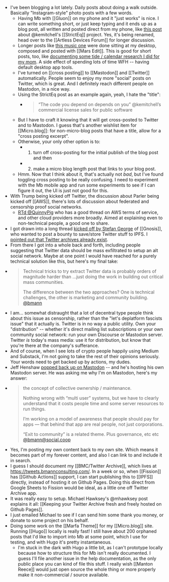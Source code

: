 - I've been blogging a lot lately. Daily posts about doing a walk outside. Basically "Instagram-style" photo posts with a few words.
	- Having Mb with [[Gluon]] on my phone and it "just works" is nice. I can write something short, or just keep typing and it ends up as a blog post, all written and posted direct from my phone, like [this post](https://blog.bmannconsulting.com/2021/01/09/the-code-you.html) about @kemitchell's [[StrictEq]] project. Yes, it's being renamed, head over to the [[Artless Devices Forum]] for longer discussion.
	- Longer posts like [this music one](https://blog.bmannconsulting.com/2021/01/10/campbells-dec-playlist.html) were done sitting at my desktop, composed and posted with [[Mars Edit]]. This is good for short posts, too, like [documenting some tide / calendar research I did for my mom](https://blog.bmannconsulting.com/2021/01/06/tide-data-as.html). A side effect of spending lots of time WFH -- having default desktop app tools.
	- I've turned on [[cross posting]] to [[Mastodon]] and [[Twitter]] automatically. People seem to enjoy my more "social" posts on Twitter, which is great. And I definitely reach different people on Mastodon, in a nice way.
	- Using the StrictEq post as an example again, yeah, I hate the "title":
		- > “The code you depend on depends on you” @kemitchell’s commercial license sales for public software
	- But I have to craft it knowing that it will get cross-posted to Twitter and to Mastodon. I guess that's another wishlist item for [[Micro.blog]]: for non-micro-blog posts that have a title, allow for a "cross posting excerpt".
	- Otherwise, your only other option is to:
		- 1) turn off cross-posting for the initial publish of the blog post and then
		- 2) make a micro blog length post that links to your blog post.
	- Hmm. Now that I think about it, that's actually not _bad_, but I've found toggling cross posting to be really confusing. I need to experiment with the Mb mobile app and run some experiments to see if I can figure it out, the UI is just not good for this.
- With Trump being kicked off Twitter, the discussion about Parler being kicked off [[AWS]], there's lots of discussion about federated and censorship proof social networks.
	- [RTd @QuinnyPig](https://twitter.com/QuinnyPig/status/1348116976019771392) who has a good thread on AWS terms of service, and other cloud providers more broadly. Aimed at explaining even to non-technical people, a good one to share.
- I got drawn into a long thread [kicked off by Stefan George](https://twitter.com/StefanDGeorge/status/1347861734716035074) of [[Gnosis]], who wanted to post a bounty to save/store Twitter stuff to IPFS. I [pointed out that Twitter archives already exist](https://twitter.com/bmann/status/1347937473494618112?s=20).
- From there I got into a whole back and forth, including people suggesting that Twitter data should be mass exfiltrated to setup an alt social network. Maybe at one point I would have reached for a purely technical solution like this, but here's my final take:
- > Technical tricks to try extract Twitter data is probably orders of magnitude harder than …just doing the work in building out critical mass communities. 
  > 
  > The difference between the two approaches? One is technical challenges, the other is marketing and community building.
  > [@bmann](https://twitter.com/bmann/status/1348350579072921605)
- I am... somewhat distraught that a lot of decentral type people think about this issue as censorship, rather than the "let's deplatform fascists issue" that it actually is. Twitter is in no way a public utility. Own your "distribution" -- whether it's direct mailing list subscriptions or your own community social network: run your own Discourse or Mastodon server. Twitter _is_ today's mass media: use it for distribution, but know that you're there at the company's sufferance.
- And of course, when I see lots of crypto people happily using Medium and Substack, I'm not going to take the rest of their opinions seriously. Your words need to get backed up by actions, my dudes.
- Jeff Henshaw [popped back up on Mastodon](https://social.coop/web/statuses/105532885799120767) -- and he's hosting his own Mastodon server. He was asking me why I'm on Mastodon, here's my answer:
- > the concept of collective ownership / maintenance.
  >
  > Nothing wrong with “multi user” systems, but we have to clearly understand that it costs people time and some server resources to run things. 
  >
  > I’m working on a model of awareness that people should pay for apps — that behind that app are real people, not just corporations.
  >
  > “Exit to community” is a related theme. Plus governance, etc etc
  > [@bmann@social.coop](https://social.coop/@bmann/105532951231308481)
- Yes, I'm posting my own content back to my own site. Which means it becomes part of my forever content, and also I can link to and include it in search.
- I guess I should document my [[BMC/Twitter Archive]], which lives at <https://tweets.bmannconsulting.com/>. In a week or so, when [[Fission]] has [[Github Actions]] support, I can start publishing this to [[IPFS]] directly, instead of hosting it on Github Pages. Doing this direct from Google Sheets to Fission would be ideal, as a little one off Twitter Archive app.
- It was really easy to setup. Michael Hawksey's @mhawksey post explains it all: [[Keeping your Twitter Archive fresh and freely hosted on Github Pages]].
- I just emailed Michael to see if I can send him some thank you money, or donate to some project on his behalf.
- Doing some work on the [[Marfa Theme]] for my [[Micro.blog]] site. Running [[Hugo]] locally is really fast! I still have about 200 orphaned posts that I'd like to import into Mb at some point, which I use for testing, and with Hugo it's pretty instantaneous.
	- I'm stuck in the dark with Hugo a little bit, as I can't prototype locally because how to structure this for Mb isn't really documented. I guess I'll file another issue in the help documentation, as the only public place you can kind of file this stuff. I really wish [[Manton Reece]] would just open source the whole thing or more properly make it non-commercial / source available.